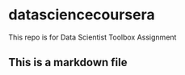 # datasciencecoursera
This repo is for Data Scientist Toolbox Assignment
## This is a markdown file
